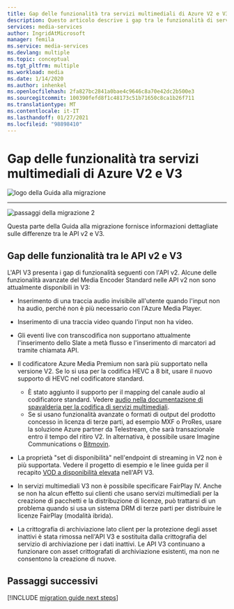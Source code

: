 ```yaml
---
title: Gap delle funzionalità tra servizi multimediali di Azure V2 e V3
description: Questo articolo descrive i gap tra le funzionalità di servizi multimediali di Azure da V2 a V3.
services: media-services
author: IngridAtMicrosoft
manager: femila
ms.service: media-services
ms.devlang: multiple
ms.topic: conceptual
ms.tgt_pltfrm: multiple
ms.workload: media
ms.date: 1/14/2020
ms.author: inhenkel
ms.openlocfilehash: 2fa827bc2841a0bae4c9646c8a70e42dc2b500e3
ms.sourcegitcommit: 100390fefd8f1c48173c51b71650c8ca1b26f711
ms.translationtype: MT
ms.contentlocale: it-IT
ms.lasthandoff: 01/27/2021
ms.locfileid: "98898410"
---
```

# <a name="feature-gaps-between-azure-media-services-v2-and-v3"></a>Gap delle funzionalità tra servizi multimediali di Azure V2 e V3

![logo della Guida alla migrazione](./media/migration-guide/azure-media-services-logo-migration-guide.svg)

<hr color="#5ea0ef" size="10">

![passaggi della migrazione 2](./media/migration-guide/steps-2.svg)

Questa parte della Guida alla migrazione fornisce informazioni dettagliate sulle differenze tra le API v2 e V3.

## <a name="feature-gaps-between-v2-and-v3-apis"></a>Gap delle funzionalità tra le API v2 e V3

L'API V3 presenta i gap di funzionalità seguenti con l'API v2. Alcune delle funzionalità avanzate del Media Encoder Standard nelle API v2 non sono attualmente disponibili in V3:

- Inserimento di una traccia audio invisibile all'utente quando l'input non ha audio, perché non è più necessario con l'Azure Media Player.

- Inserimento di una traccia video quando l'input non ha video.

- Gli eventi live con transcodifica non supportano attualmente l'inserimento dello Slate a metà flusso e l'inserimento di marcatori ad tramite chiamata API.

- Il codificatore Azure Media Premium non sarà più supportato nella versione V2. Se lo si usa per la codifica HEVC a 8 bit, usare il nuovo supporto di HEVC nel codificatore standard. 
    - È stato aggiunto il supporto per il mapping del canale audio al codificatore standard.  Vedere [audio nella documentazione di spavalderia per la codifica di servizi multimediali](https://github.com/Azure/azure-rest-api-specs/blob/master/specification/mediaservices/resource-manager/Microsoft.Media/stable/2020-05-01/Encoding.json).
    - Se si usano funzionalità avanzate o formati di output del prodotto concesso in licenza di terze parti, ad esempio MXF o ProRes, usare la soluzione Azure partner da Telestream, che sarà transazionale entro il tempo del ritiro V2. In alternativa, è possibile usare Imagine Communications o [Bitmovin](http://bitmovin.com).

- La proprietà "set di disponibilità" nell'endpoint di streaming in V2 non è più supportata. Vedere il progetto di esempio e le linee guida per il recapito [VOD a disponibilità elevata](https://docs.microsoft.com/azure/media-services/latest/media-services-high-availability-encoding) nell'API V3.

- In servizi multimediali V3 non è possibile specificare FairPlay IV. Anche se non ha alcun effetto sui clienti che usano servizi multimediali per la creazione di pacchetti e la distribuzione di licenze, può trattarsi di un problema quando si usa un sistema DRM di terze parti per distribuire le licenze FairPlay (modalità ibrida).

- La crittografia di archiviazione lato client per la protezione degli asset inattivi è stata rimossa nell'API V3 e sostituita dalla crittografia del servizio di archiviazione per i dati inattivi. Le API V3 continuano a funzionare con asset crittografati di archiviazione esistenti, ma non ne consentono la creazione di nuove.

## <a name="next-steps"></a>Passaggi successivi

[!INCLUDE [migration guide next steps](./includes/migration-guide-next-steps.md)]
